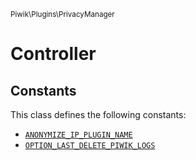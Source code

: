 <small>Piwik\Plugins\PrivacyManager</small>

Controller
==========


Constants
---------

This class defines the following constants:

- [`ANONYMIZE_IP_PLUGIN_NAME`](#ANONYMIZE_IP_PLUGIN_NAME)
- [`OPTION_LAST_DELETE_PIWIK_LOGS`](#OPTION_LAST_DELETE_PIWIK_LOGS)
